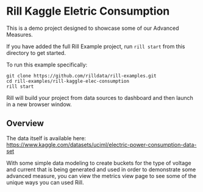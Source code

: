 # Rill Kaggle Eletric Consumption 

This is a demo project designed to showcase some of our Advanced Measures.

If you have added the full Rill Example project, run `rill start` from this directory to get started.

To run this example specifically:

```
git clone https://github.com/rilldata/rill-examples.git
cd rill-examples/rill-kaggle-elec-consumption
rill start
```

Rill will build your project from data sources to dashboard and then launch in a new browser window.


## Overview

The data itself is available here: https://www.kaggle.com/datasets/uciml/electric-power-consumption-data-set

With some simple data modeling to create buckets for the type of voltage and current that is being generated and used in order to demonstrate some advanced measure, you can view the metrics view page to see some of the unique ways you can used Rill.


